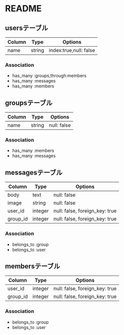 # README

## usersテーブル
|Column|Type|Options|
|------|----|-------|
|name|string|index:true,null: false|

### Association
- has_many :groups,through:members
- has_many :messages
- has_many :members

## groupsテーブル

|Column|Type|Options|
|------|----|-------|
|name|string|null: false|

### Association
- has_many :members
- has_many :messages

## messagesテーブル

|Column|Type|Options|
|------|----|-------|
|body  |text|null: false|
|image |string|null: false|
|user_id|integer|null: false, foreign_key: true|
|group_id|integer|null: false, foreign_key: true|


### Association
- belongs_to :group
- belongs_to :user

## membersテーブル

|Column|Type|Options|
|------|----|-------|
|user_id|integer|null: false, foreign_key: true|
|group_id|integer|null: false, foreign_key: true|

### Association
- belongs_to :group
- belongs_to :user
